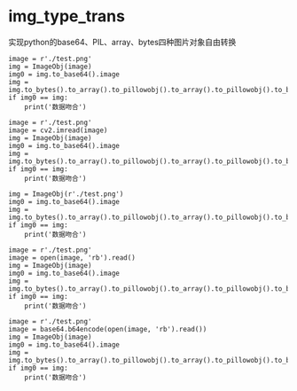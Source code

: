 # img_type_trans
实现python的base64、PIL、array、bytes四种图片对象自由转换


    image = r'./test.png'
    img = ImageObj(image)
    img0 = img.to_base64().image
    img = img.to_bytes().to_array().to_pillowobj().to_array().to_pillowobj().to_bytes().to_pillowobj().to_base64().image
    if img0 == img:
        print('数据吻合')

    image = r'./test.png'
    image = cv2.imread(image)
    img = ImageObj(image)
    img0 = img.to_base64().image
    img = img.to_bytes().to_array().to_pillowobj().to_array().to_pillowobj().to_bytes().to_pillowobj().to_base64().image
    if img0 == img:
        print('数据吻合')

    img = ImageObj(r'./test.png')
    img0 = img.to_base64().image
    img = img.to_bytes().to_array().to_pillowobj().to_array().to_pillowobj().to_bytes().to_pillowobj().to_base64().image
    if img0 == img:
        print('数据吻合')

    image = r'./test.png'
    image = open(image, 'rb').read()
    img = ImageObj(image)
    img0 = img.to_base64().image
    img = img.to_bytes().to_array().to_pillowobj().to_array().to_pillowobj().to_bytes().to_pillowobj().to_base64().image
    if img0 == img:
        print('数据吻合')

    image = r'./test.png'
    image = base64.b64encode(open(image, 'rb').read())
    img = ImageObj(image)
    img0 = img.to_base64().image
    img = img.to_bytes().to_array().to_pillowobj().to_array().to_pillowobj().to_bytes().to_pillowobj().to_base64().image
    if img0 == img:
        print('数据吻合')
